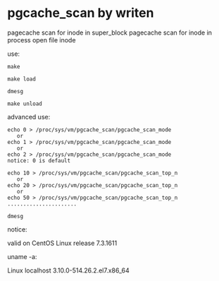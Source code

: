 # pgcache_scan by writen
pagecache scan for inode in super_block
pagecache scan for inode in process open file inode

use:

    make

    make load

    dmesg

    make unload

advanced use:    

    echo 0 > /proc/sys/vm/pgcache_scan/pgcache_scan_mode
       or
    echo 1 > /proc/sys/vm/pgcache_scan/pgcache_scan_mode
       or
    echo 2 > /proc/sys/vm/pgcache_scan/pgcache_scan_mode
    notice: 0 is default

    echo 10 > /proc/sys/vm/pgcache_scan/pgcache_scan_top_n
       or
    echo 20 > /proc/sys/vm/pgcache_scan/pgcache_scan_top_n
       or
    echo 50 > /proc/sys/vm/pgcache_scan/pgcache_scan_top_n
    ......................

    dmesg

notice:

   valid on CentOS Linux release 7.3.1611 

uname -a:

   Linux localhost 3.10.0-514.26.2.el7.x86_64


